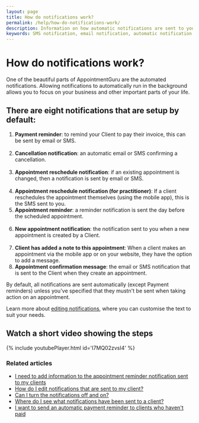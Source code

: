 ```yaml
---
layout: page
title: How do notifications work?
permalink: /help/how-do-notifications-work/
description: Information on how automatic notifications are sent to you and your clients
keywords: SMS notification, email notification, automatic notification
---
```


# How do notifications work?

One of the beautiful parts of AppointmentGuru are the automated notifications. Allowing notifications to automatically run in the background allows you to focus on your business and other important parts of your life.

## There are eight notifications that are setup by default:

1. **Payment reminder**: to remind your Client to pay their invoice, this can be sent by email or SMS.
<br /><br />
2. **Cancellation notification**: an automatic email or SMS confirming a cancellation.
<br /><br />
3. **Appointment reschedule notification**: if an existing appointment is changed, then a notification is sent by email or SMS.
<br /><br />
4. **Appointment reschedule notification (for practitioner)**: If a client reschedules the appointment themselves (using the mobile app), this is the SMS sent to you.
5. **Appointment reminder**: a reminder notification is sent the day before the scheduled appointment.
<br /><br />
6. **New appointment notification**: the notification sent to you when a new appointment is created by a Client.
<br /><br />
7. **Client has added a note to this appointment**: When a client makes an appointment via the mobile app or on your website, they have the option to add a message.
8. **Appointment confirmation message**: the email or SMS notification that is sent to the Client when they create an appointment.

By default, all notifications are sent automatically (except Payment reminders) unless you've specified that they mustn't be sent when taking action on an appointment.

Learn more about [editing notifications](/help/edit-notifications), where you can customise the text to suit your needs.

## Watch a short video showing the steps

{% include youtubePlayer.html id='I7MQ02zvsI4' %}

### Related articles

* [I need to add information to the appointment reminder notification sent to my clients](/help/edit-notifications)
* [How do I edit notifications that are sent to my client?](/help/edit-notifications)
* [Can I turn the notifications off and on?](/help/turning-notifications-off-and-on)
* [Where do I see what notifications have been sent to a client?](/help/notification-log)
* [I want to send an automatic payment reminder to clients who haven't paid](/help/automatic-payment-reminder)
